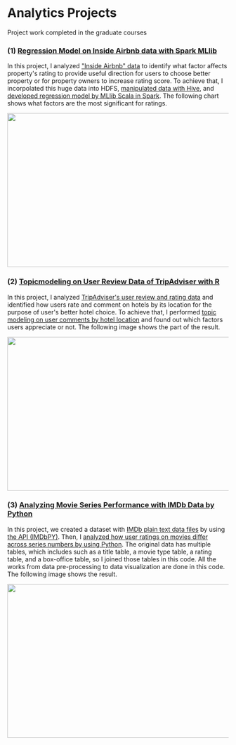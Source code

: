# Analytics Projects
Project work completed in the graduate courses

<h3>(1) <a href= "https://github.com/tnmasui/Projects/tree/master/InsideAirbnb" >Regression Model on Inside Airbnb data with Spark MLlib</a></h3>

In this project, I analyzed <a href="http://insideairbnb.com/get-the-data.html">"Inside Airbnb" data</a> to identify what factor affects property's rating to provide useful direction for users to choose better property or for property owners to increase rating score. To achieve that, I incorpolated this huge data into HDFS, <a href= "https://github.com/tnmasui/Projects/blob/master/InsideAirbnb/Preprocess_Hive.hql">manipulated data with Hive</a>, and <a href= "https://github.com/tnmasui/Projects/blob/master/InsideAirbnb/Regression_MLlib_Scala.txt">developed regression model by MLlib Scala in Spark</a>. The following chart shows what factors are the most significant for ratings. 

<img src="https://github.com/tnmasui/Projects/blob/master/InsideAirbnb/IMG_Airbnb.jpg" height="350" width="600">

<h3>(2) <a href= "https://github.com/tnmasui/Projects/tree/master/TripAdviser" >Topicmodeling on User Review Data of TripAdviser with R</a></h3>

In this project, I analyzed <a href="http://kavita-ganesan.com/entity-ranking-data">TripAdviser's user review and rating data</a> and identified how users rate and comment on hotels by its location for the purpose of user's better hotel choice. To achieve that, I performed <a href= "https://github.com/tnmasui/Projects/blob/master/TripAdviser/TopicModeling.Rmd">topic modeling on user comments by hotel location</a> and found out which factors users appreciate or not. The following image shows the part of the result.

<img src="https://github.com/tnmasui/Projects/blob/master/TripAdviser/IMG_TripAdviser.jpg" height="350" width="600">

<h3>(3) <a href= "https://github.com/tnmasui/Projects/tree/master/IMDb" >Analyzing Movie Series Performance with IMDb Data by Python</a></h3>

In this project, we created a dataset with <a href="http://www.imdb.com/interfaces">IMDb plain text data files</a> by using <a href="http://imdbpy.sourceforge.net/"> the API (IMDbPY)</a>. Then, I <a href= "https://github.com/tnmasui/Projects/blob/master/IMDb/Series_Analysis.ipynb">analyzed how user ratings on movies differ across series numbers by using Python</a>. The original data has multiple tables, which includes such as a title table, a movie type table, a rating table, and a box-office table, so I joined those tables in this code. All the works from data pre-processing to data visualization are done in this code. The following image shows the result.

<img src="https://github.com/tnmasui/Projects/blob/master/IMDb/IMG_IMdB.jpg" height="350" width="600">
